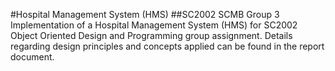 #Hospital Management System (HMS)
##SC2002 SCMB Group 3
Implementation of a Hospital Management System (HMS) for SC2002 Object Oriented Design and Programming group assignment. Details regarding design principles and concepts applied can be found in the report document.
